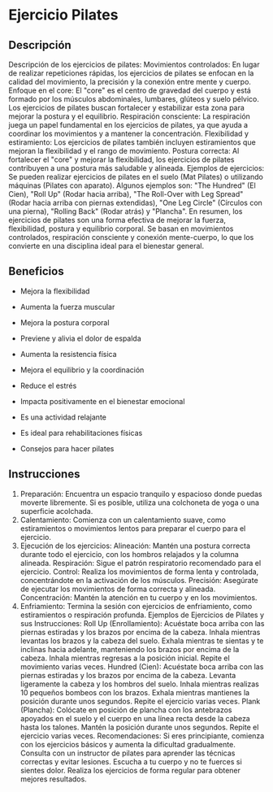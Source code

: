 # Ejercicio Pilates

## Descripción
Descripción de los ejercicios de pilates:
Movimientos controlados:
En lugar de realizar repeticiones rápidas, los ejercicios de pilates se enfocan en la calidad del movimiento, la precisión y la conexión entre mente y cuerpo. 
Enfoque en el core:
El "core" es el centro de gravedad del cuerpo y está formado por los músculos abdominales, lumbares, glúteos y suelo pélvico. Los ejercicios de pilates buscan fortalecer y estabilizar esta zona para mejorar la postura y el equilibrio. 
Respiración consciente:
La respiración juega un papel fundamental en los ejercicios de pilates, ya que ayuda a coordinar los movimientos y a mantener la concentración. 
Flexibilidad y estiramiento:
Los ejercicios de pilates también incluyen estiramientos que mejoran la flexibilidad y el rango de movimiento. 
Postura correcta:
Al fortalecer el "core" y mejorar la flexibilidad, los ejercicios de pilates contribuyen a una postura más saludable y alineada. 
Ejemplos de ejercicios:
Se pueden realizar ejercicios de pilates en el suelo (Mat Pilates) o utilizando máquinas (Pilates con aparato). Algunos ejemplos son: "The Hundred" (El Cien), "Roll Up" (Rodar hacia arriba), "The Roll-Over with Leg Spread" (Rodar hacia arriba con piernas extendidas), "One Leg Circle" (Círculos con una pierna), "Rolling Back" (Rodar atrás) y "Plancha". 
En resumen, los ejercicios de pilates son una forma efectiva de mejorar la fuerza, flexibilidad, postura y equilibrio corporal. Se basan en movimientos controlados, respiración consciente y conexión mente-cuerpo, lo que los convierte en una disciplina ideal para el bienestar general. 
## Beneficios
+ Mejora la flexibilidad

+ Aumenta la fuerza muscular

+ Mejora la postura corporal

+ Previene y alivia el dolor de espalda

+ Aumenta la resistencia física

+ Mejora el equilibrio y la coordinación

+ Reduce el estrés

+ Impacta positivamente en el bienestar emocional

+ Es una actividad relajante

+ Es ideal para rehabilitaciones físicas

+ Consejos para hacer pilates
## Instrucciones
1. Preparación:
Encuentra un espacio tranquilo y espacioso donde puedas moverte libremente. Si es posible, utiliza una colchoneta de yoga o una superficie acolchada. 
2. Calentamiento:
Comienza con un calentamiento suave, como estiramientos o movimientos lentos para preparar el cuerpo para el ejercicio. 
3. Ejecución de los ejercicios:
Alineación: Mantén una postura correcta durante todo el ejercicio, con los hombros relajados y la columna alineada. 
Respiración: Sigue el patrón respiratorio recomendado para el ejercicio. 
Control: Realiza los movimientos de forma lenta y controlada, concentrándote en la activación de los músculos. 
Precisión: Asegúrate de ejecutar los movimientos de forma correcta y alineada. 
Concentración: Mantén la atención en tu cuerpo y en los movimientos. 
4. Enfriamiento:
Termina la sesión con ejercicios de enfriamiento, como estiramientos o respiración profunda. 
Ejemplos de Ejercicios de Pilates y sus Instrucciones:
Roll Up (Enrollamiento):
Acuéstate boca arriba con las piernas estiradas y los brazos por encima de la cabeza. 
Inhala mientras levantas los brazos y la cabeza del suelo. 
Exhala mientras te sientas y te inclinas hacia adelante, manteniendo los brazos por encima de la cabeza. 
Inhala mientras regresas a la posición inicial. 
Repite el movimiento varias veces. 
Hundred (Cien):
Acuéstate boca arriba con las piernas estiradas y los brazos por encima de la cabeza. 
Levanta ligeramente la cabeza y los hombros del suelo. 
Inhala mientras realizas 10 pequeños bombeos con los brazos. 
Exhala mientras mantienes la posición durante unos segundos. 
Repite el ejercicio varias veces. 
Plank (Plancha):
Colócate en posición de plancha con los antebrazos apoyados en el suelo y el cuerpo en una línea recta desde la cabeza hasta los talones. 
Mantén la posición durante unos segundos. 
Repite el ejercicio varias veces. 
Recomendaciones:
Si eres principiante, comienza con los ejercicios básicos y aumenta la dificultad gradualmente.
Consulta con un instructor de pilates para aprender las técnicas correctas y evitar lesiones.
Escucha a tu cuerpo y no te fuerces si sientes dolor.
Realiza los ejercicios de forma regular para obtener mejores resultados. 
